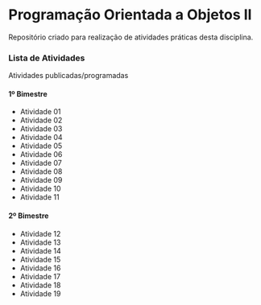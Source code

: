 Programação Orientada a Objetos II
=================

Repositório criado para realização de atividades práticas desta disciplina.

### Lista de Atividades

Atividades publicadas/programadas

#### 1º Bimestre
* Atividade 01
* Atividade 02
* Atividade 03
* Atividade 04
* Atividade 05
* Atividade 06
* Atividade 07
* Atividade 08
* Atividade 09
* Atividade 10
* Atividade 11

#### 2º Bimestre
* Atividade 12
* Atividade 13
* Atividade 14
* Atividade 15
* Atividade 16
* Atividade 17
* Atividade 18
* Atividade 19
